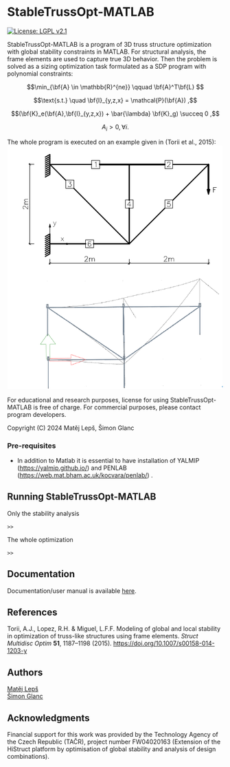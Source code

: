 # StableTrussOpt-MATLAB
[![License: LGPL v2.1](https://img.shields.io/badge/License-LGPL%20v2.1-blue.svg)](https://www.gnu.org/licenses/old-licenses/lgpl-2.1.html)


StableTrussOpt-MATLAB is a program of 3D truss structure optimization with global stability constraints in MATLAB. For structural analysis, the frame elements are used to capture true 3D behavior. Then the problem is solved as a sizing optimization task formulated as a SDP program with polynomial constraints:

$$\min_{\bf{A} \in \mathbb{R}^{ne}} \qquad \bf{A}^T\bf{L} $$

$$\text{s.t.} \quad \bf{I}_{y,z,x} = \mathcal{P}(\bf{A}) ,$$

$$(\bf{K}_e(\bf{A},\bf{I}_{y,z,x}) + \bar{\lambda} \bf{K}_g) \succeq 0 ,$$

$$ A_i \gt 0 , \forall i.$$


The whole program is executed on an example given in (Torii et al., 2015):
![Torri_Example1](Torri_Example1.png)

For educational and research purposes, license for using StableTrussOpt-MATLAB is free of charge.
For commercial purposes, please contact program developers.


Copyright (C) 2024 Matěj Lepš, Šimon Glanc


### Pre-requisites

* In addition to Matlab it is essential to have installation of YALMIP (https://yalmip.github.io/) and PENLAB (https://web.mat.bham.ac.uk/kocvara/penlab/) .

## Running StableTrussOpt-MATLAB
Only the stability analysis
```
>> 
```
The whole optimization
```
>> 
```

## Documentation
Documentation/user manual is available [here](.pdf).



## References
Torii, A.J., Lopez, R.H. &amp; Miguel, L.F.F. Modeling of global and local stability in optimization of truss-like structures using frame elements. <i>Struct Multidisc Optim</i> <b>51</b>, 1187–1198 (2015). https://doi.org/10.1007/s00158-014-1203-y

## Authors
[Matěj Lepš](mailto:matej.leps@fsv.cvut.cz) <br/>
[Šimon Glanc](mailto:simon.glanc@fsv.cvut.cz) <br/>

## Acknowledgments
Financial support for this work was provided by the Technology Agency of the Czech Republic (TAČR), project number FW04020163 (Extension of the HiStruct platform by optimisation of global stability and analysis of design
combinations).

